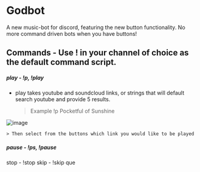 # Godbot
A new music-bot for discord, featuring the new button functionality. No more command driven bots when you have buttons!

## Commands - Use ! in your channel of choice as the default command script.

##### play - !p, !play
  - play takes youtube and soundcloud links, or strings that will default search youtube and provide 5 results.
    > Example
    > !p Pocketful of Sunshine



  ![image](https://user-images.githubusercontent.com/61099229/135664846-f43a04ba-bb9e-4e39-8619-8977ee1fc46a.png)
    
    > Then select from the buttons which link you would like to be played

##### pause - !ps, !pause

stop - !stop
skip - !skip
que
